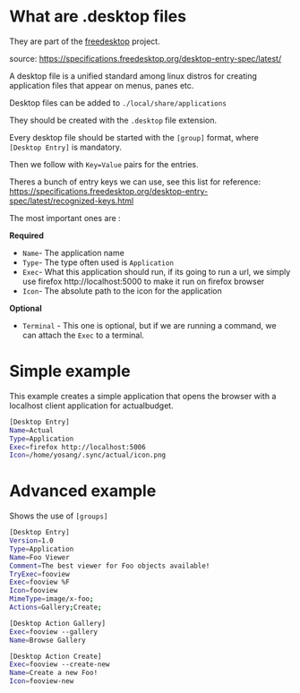 # What are .desktop files

They are part of the [freedesktop](https://specifications.freedesktop.org/) project.

source: https://specifications.freedesktop.org/desktop-entry-spec/latest/

A desktop file is a unified standard among linux distros for creating application files that appear on menus, panes etc.

Desktop files can be added to `./local/share/applications`

They should be created with the `.desktop` file extension.

Every desktop file should be started with the `[group]` format, where `[Desktop Entry]` is mandatory.

Then we follow with `Key=Value` pairs for the entries.

Theres a bunch of entry keys we can use, see this list for reference: https://specifications.freedesktop.org/desktop-entry-spec/latest/recognized-keys.html

The most important ones are :

**Required**
- `Name`- The application name
- `Type`- The type often used is `Application`
- `Exec`- What this application should run, if its going to run a url, we simply use firefox http://localhost:5000 to make it run on firefox browser
- `Icon`- The absolute path to the icon for the application

**Optional**
- `Terminal` - This one is optional, but if we are running a command, we can attach the `Exec` to a terminal.

# Simple example
This example creates a simple application that opens the browser with a localhost client application for actualbudget.
```sh
[Desktop Entry]
Name=Actual
Type=Application
Exec=firefox http://localhost:5006
Icon=/home/yosang/.sync/actual/icon.png
```

# Advanced example
Shows the use of `[groups]`

```sh
[Desktop Entry]
Version=1.0
Type=Application
Name=Foo Viewer
Comment=The best viewer for Foo objects available!
TryExec=fooview
Exec=fooview %F
Icon=fooview
MimeType=image/x-foo;
Actions=Gallery;Create;

[Desktop Action Gallery]
Exec=fooview --gallery
Name=Browse Gallery

[Desktop Action Create]
Exec=fooview --create-new
Name=Create a new Foo!
Icon=fooview-new
```